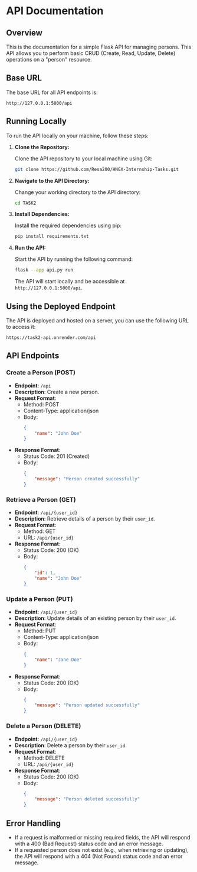 # API Documentation

## Overview

This is the documentation for a simple Flask API for managing persons. This API allows you to perform basic CRUD (Create, Read, Update, Delete) operations on a "person" resource.

## Base URL

The base URL for all API endpoints is:

```
http://127.0.0.1:5000/api
```

## Running Locally

To run the API locally on your machine, follow these steps:

1. **Clone the Repository:**

   Clone the API repository to your local machine using Git:

   ```bash
   git clone https://github.com/Resa200/HNGX-Internship-Tasks.git
   ```

2. **Navigate to the API Directory:**

   Change your working directory to the API directory:

   ```bash
   cd TASK2
   ```

3. **Install Dependencies:**

   Install the required dependencies using pip:

   ```bash
   pip install requirements.txt
   ```

4. **Run the API:**

   Start the API by running the following command:

   ```bash
   flask --app api.py run
   ```

   The API will start locally and be accessible at `http://127.0.0.1:5000/api`.

## Using the Deployed Endpoint

The API is deployed and hosted on a server, you can use the following URL to access it:

```
https://task2-api.onrender.com/api
```

## API Endpoints

### Create a Person (POST)

- **Endpoint**: `/api`
- **Description**: Create a new person.
- **Request Format**:
  - Method: POST
  - Content-Type: application/json
  - Body:
    ```json
    {
        "name": "John Doe"
    }
    ```
- **Response Format**:
  - Status Code: 201 (Created)
  - Body:
    ```json
    {
        "message": "Person created successfully"
    }
    ```

### Retrieve a Person (GET)

- **Endpoint**: `/api/{user_id}`
- **Description**: Retrieve details of a person by their `user_id`.
- **Request Format**:
  - Method: GET
  - URL: `/api/{user_id}`
- **Response Format**:
  - Status Code: 200 (OK)
  - Body:
    ```json
    {
        "id": 1,
        "name": "John Doe"
    }
    ```

### Update a Person (PUT)

- **Endpoint**: `/api/{user_id}`
- **Description**: Update details of an existing person by their `user_id`.
- **Request Format**:
  - Method: PUT
  - Content-Type: application/json
  - Body:
    ```json
    {
        "name": "Jane Doe"
    }
    ```
- **Response Format**:
  - Status Code: 200 (OK)
  - Body:
    ```json
    {
        "message": "Person updated successfully"
    }
    ```

### Delete a Person (DELETE)

- **Endpoint**: `/api/{user_id}`
- **Description**: Delete a person by their `user_id`.
- **Request Format**:
  - Method: DELETE
  - URL: `/api/{user_id}`
- **Response Format**:
  - Status Code: 200 (OK)
  - Body:
    ```json
    {
        "message": "Person deleted successfully"
    }
    ```

## Error Handling

- If a request is malformed or missing required fields, the API will respond with a 400 (Bad Request) status code and an error message.
- If a requested person does not exist (e.g., when retrieving or updating), the API will respond with a 404 (Not Found) status code and an error message.
